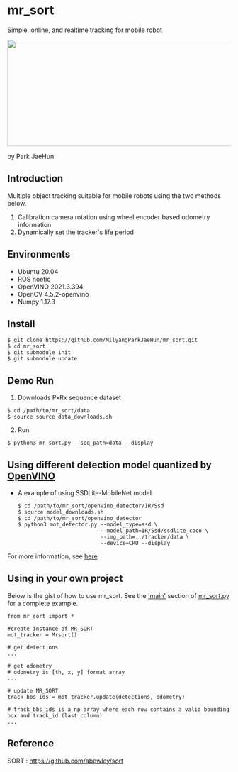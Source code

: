# mr_sort
Simple, online, and realtime tracking for mobile robot

<p align="center">
<img src=https://user-images.githubusercontent.com/22341340/134169357-9407a12c-7a6b-45f6-988e-8f68d8908f91.gif width="640" height="240">
</p>

by Park JaeHun

## Introduction
Multiple object tracking suitable for mobile robots using the two methods below.
1. Calibration camera rotation using wheel encoder based odometry information
2. Dynamically set the tracker's life period

## Environments
- Ubuntu 20.04
- ROS noetic
- OpenVINO 2021.3.394
- OpenCV 4.5.2-openvino
- Numpy 1.17.3

## Install
```
$ git clone https://github.com/MilyangParkJaeHun/mr_sort.git
$ cd mr_sort
$ git submodule init
$ git submodule update
```

## Demo Run
1. Downloads PxRx sequence dataset
```
$ cd /path/to/mr_sort/data
$ source source data_downloads.sh
```
2. Run
```
$ python3 mr_sort.py --seq_path=data --display
```

## Using different detection model quantized by [OpenVINO](https://docs.openvinotoolkit.org/latest/openvino_docs_MO_DG_Deep_Learning_Model_Optimizer_DevGuide.html)
- A example of using SSDLite-MobileNet model
  ```
  $ cd /path/to/mr_sort/openvino_detector/IR/Ssd
  $ source model_downloads.sh
  $ cd /path/to/mr_sort/openvino_detector
  $ python3 mot_detector.py --model_type=ssd \
                            --model_path=IR/Ssd/ssdlite_coco \
                            --img_path=../tracker/data \
                            --device=CPU --display
  ```
For more information, see [here](https://github.com/MilyangParkJaeHun/openvino_detector)

## Using in your own project
Below is the gist of how to use mr_sort. See the ['main'](https://github.com/MilyangParkJaeHun/mr_sort/blob/fd0adc0b6b2ad8c55c98e6d8ab20570c99791093/tracker/mr_sort.py#L353) section of [mr_sort.py](https://github.com/MilyangParkJaeHun/mr_sort/blob/fd0adc0b6b2ad8c55c98e6d8ab20570c99791093/tracker/mr_sort.py) for a complete example.
```
from mr_sort import *

#create instance of MR_SORT
mot_tracker = Mrsort() 

# get detections
...

# get odometry
# odometry is [th, x, y] format array
...

# update MR_SORT
track_bbs_ids = mot_tracker.update(detections, odometry)

# track_bbs_ids is a np array where each row contains a valid bounding box and track_id (last column)
...

```
## Reference
SORT : https://github.com/abewley/sort
